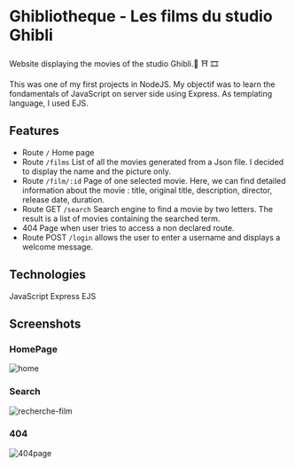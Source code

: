 # Ghibliotheque - Les films du studio Ghibli

Website displaying the movies of the studio Ghibli.🐉 ⛩️ 🎞

This was one of my first projects in NodeJS. My objectif was to learn the fondamentals of JavaScript on server side using Express. As templating language, I used EJS.

## Features
- Route `/` Home page
- Route `/films` List of all the movies generated from a Json file. I decided to display the name and the picture only.
- Route `/film/:id` Page of one selected movie. Here, we can find detailed information about the movie : title, original title, description, director, release date, duration.
- Route GET `/search` Search engine to find a movie by two letters. The result is a list of movies containing the searched term.
- 404 Page when user tries to access a non declared route.
- Route POST `/login` allows the user to enter a username and displays a welcome message.


## Technologies
JavaScript
Express
EJS

## Screenshots
### HomePage
![home](https://github.com/Cristina-fruitsPunchSamurai/ghibliotheque/assets/108081381/4cc3081b-dbe0-4280-89e4-0ad4afc2bc00)

### Search
![recherche-film](https://github.com/Cristina-fruitsPunchSamurai/ghibliotheque/assets/108081381/b3c0d267-1253-4879-a76a-acea9fe53dfb)

### 404
![404page](https://github.com/Cristina-fruitsPunchSamurai/ghibliotheque/assets/108081381/e66c5559-0624-4044-827b-9e56a9bb84bb)
